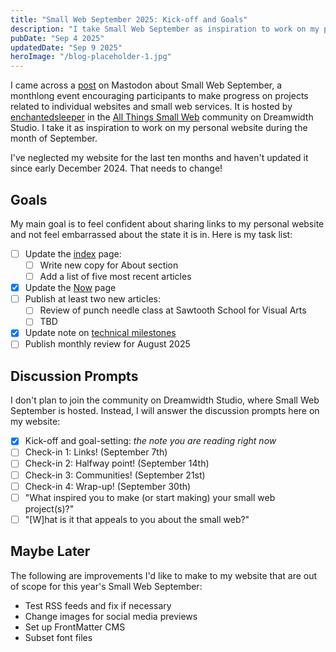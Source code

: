 ```yaml
---
title: "Small Web September 2025: Kick-off and Goals"
description: "I take Small Web September as inspiration to work on my personal website and update its content. In this post, I share my goals for the monthlong event."
pubDate: "Sep 4 2025"
updatedDate: "Sep 9 2025"
heroImage: "/blog-placeholder-1.jpg"
---
```


I came across a [post](https://fandom.ink/@enchantedsleeper/115131021166817239) on Mastodon about Small Web September, a monthlong event encouraging participants to make progress on projects related to individual websites and small web services. It is hosted by [enchantedsleeper](https://enchantedsleeper.dreamwidth.org) in the [All Things Small Web](https://smallweb.dreamwidth.org/13854.html) community on Dreamwidth Studio. I take it as inspiration to work on my personal website during the month of September.

I've neglected my website for the last ten months and haven't updated it since early December 2024. That needs to change!

## Goals

My main goal is to feel confident about sharing links to my personal website and not feel embarrassed about the state it is in. Here is my task list:

- [ ] Update the [index](../../) page:
  - [ ] Write new copy for About section
  - [ ] Add a list of five most recent articles
- [x] Update the [Now](../../now) page
- [ ] Publish at least two new articles:
  - [ ] Review of punch needle class at Sawtooth School for Visual Arts
  - [ ] TBD
- [x] Update note on [technical milestones](../technical-milestones)
- [ ] Publish monthly review for August 2025

## Discussion Prompts

I don't plan to join the community on Dreamwidth Studio, where Small Web September is hosted. Instead, I will answer the discussion prompts here on my website:

- [x] Kick-off and goal-setting: _the note you are reading right now_
- [ ] Check-in 1: Links! (September 7th)
- [ ] Check-in 2: Halfway point! (September 14th)
- [ ] Check-in 3: Communities! (September 21st)
- [ ] Check-in 4: Wrap-up! (September 30th)
- [ ] "What inspired you to make (or start making) your small web project(s)?"
- [ ] "[W]hat is it that appeals to you about the small web?"

## Maybe Later

The following are improvements I'd like to make to my website that are out of scope for this year's Small Web September:

- Test RSS feeds and fix if necessary
- Change images for social media previews
- Set up FrontMatter CMS
- Subset font files
